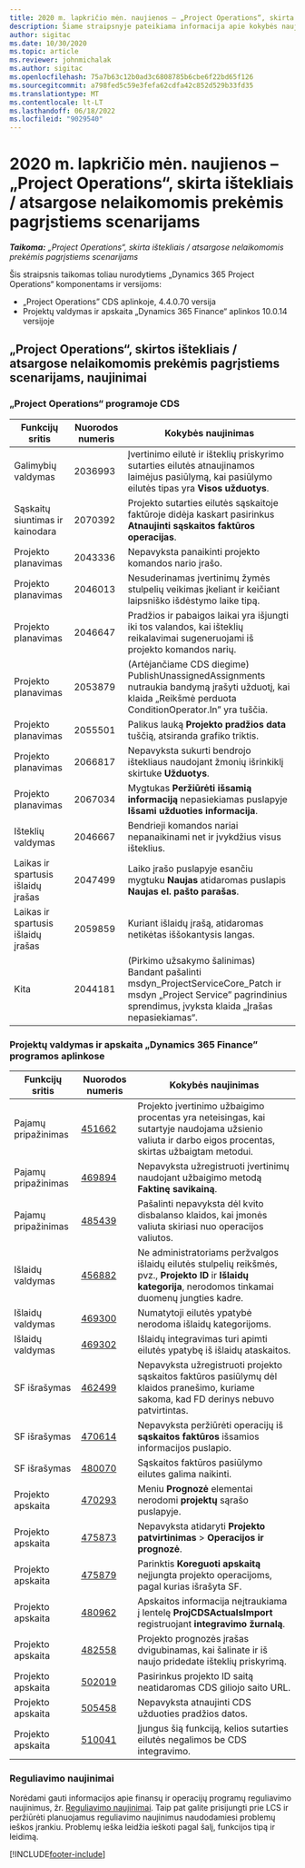 ```yaml
---
title: 2020 m. lapkričio mėn. naujienos – „Project Operations“, skirta ištekliais / atsargose nelaikomomis prekėmis pagrįstiems scenarijams
description: Šiame straipsnyje pateikiama informacija apie kokybės naujinimus, pasiekiamus 2020 m. lapkričio mėn. „Project Operations Lite”, skirta ištekliais / atsargose nelaikomomis prekėmis pagrįstiems scenarijams.
author: sigitac
ms.date: 10/30/2020
ms.topic: article
ms.reviewer: johnmichalak
ms.author: sigitac
ms.openlocfilehash: 75a7b63c12b0ad3c6808785b6cbe6f22bd65f126
ms.sourcegitcommit: a798fed5c59e3fefa62cdfa42c852d529b33fd35
ms.translationtype: MT
ms.contentlocale: lt-LT
ms.lasthandoff: 06/18/2022
ms.locfileid: "9029540"
---
```

# <a name="whats-new-november-2020---project-operations-for-resourcenon-stocked-based-scenarios"></a>2020 m. lapkričio mėn. naujienos – „Project Operations“, skirta ištekliais / atsargose nelaikomomis prekėmis pagrįstiems scenarijams

_**Taikoma:** „Project Operations“, skirta ištekliais / atsargose nelaikomomis prekėmis pagrįstiems scenarijams_

Šis straipsnis taikomas toliau nurodytiems „Dynamics 365 Project Operations“ komponentams ir versijoms:

- „Project Operations” CDS aplinkoje, 4.4.0.70 versija
- Projektų valdymas ir apskaita „Dynamics 365 Finance“ aplinkos 10.0.14 versijoje

## <a name="updates-to-project-operations-for-resource-non-stocked-based-scenarios"></a>„Project Operations“, skirtos ištekliais / atsargose nelaikomomis prekėmis pagrįstiems scenarijams, naujinimai

### <a name="project-operations-on-cds"></a>„Project Operations“ programoje CDS

| Funkcijų sritis                 | Nuorodos numeris | Kokybės naujinimas                                                                                                                                                                    |
|------------------------------|------------------|-----------------------------------------------------------------------------------------------------------------------------------------------------------------------------------|
|  Galimybių valdymas       | 2036993          | Įvertinimo eilutė ir išteklių priskyrimo sutarties eilutės atnaujinamos laimėjus pasiūlymą, kai pasiūlymo eilutės tipas yra **Visos užduotys**.                                                 |
| Sąskaitų siuntimas ir kainodara          | 2070392          | Projekto sutarties eilutės sąskaitoje faktūroje didėja kaskart pasirinkus **Atnaujinti sąskaitos faktūros operacijas**.                                                                         |
| Projekto planavimas             | 2043336          | Nepavyksta panaikinti projekto komandos nario įrašo.                                                                                                                                  |
| Projekto planavimas             | 2046013          | Nesuderinamas įvertinimų žymės stulpelių veikimas įkeliant ir keičiant laipsniško išdėstymo laike tipą.                                                                                   |
| Projekto planavimas             | 2046647          | Pradžios ir pabaigos laikai yra išjungti iki tos valandos, kai išteklių reikalavimai sugeneruojami iš projekto komandos narių.                                                                      |
| Projekto planavimas             | 2053879          | (Artėjančiame CDS diegime) PublishUnassignedAssignments nutraukia bandymą įrašyti užduotį, kai klaida „Reikšmė perduota ConditionOperator.In” yra tuščia.                       |
| Projekto planavimas             | 2055501          | Palikus lauką **Projekto pradžios data** tuščią, atsiranda grafiko triktis.                                                                                                      |
| Projekto planavimas             | 2066817          | Nepavyksta sukurti bendrojo ištekliaus naudojant žmonių išrinkiklį skirtuke **Užduotys**.                                                                                                   |
| Projekto planavimas             | 2067034          | Mygtukas **Peržiūrėti išsamią informaciją** nepasiekiamas puslapyje **Išsami užduoties informacija**.                                                                                                       |
| Išteklių valdymas          | 2046667          | Bendrieji komandos nariai nepanaikinami net ir įvykdžius visus išteklius.                                                                                                    |
| Laikas ir spartusis išlaidų įrašas | 2047499          | Laiko įrašo puslapyje esančiu mygtuku **Naujas** atidaromas puslapis **Naujas el. pašto parašas**.                                                                                               |
| Laikas ir spartusis išlaidų įrašas | 2059859          | Kuriant išlaidų įrašą, atidaromas netikėtas iššokantysis langas.                                                                                                                         |
| Kita                        | 2044181          | (Pirkimo užsakymo šalinimas) Bandant pašalinti msdyn_ProjectServiceCore_Patch ir msdyn „Project Service” pagrindinius sprendimus, įvyksta klaida „Įrašas nepasiekiamas“.  |

### <a name="project-management-and-accounting-in-dynamics-365-finance"></a>Projektų valdymas ir apskaita „Dynamics 365 Finance” programos aplinkose

| Funkcijų sritis        | Nuorodos numeris | Kokybės naujinimas                                                                                                                                                            |
|---------------------|------------------|---------------------------------------------------------------------------------------------------------------------------------------------------------------------------|
| Pajamų pripažinimas | [451662](https://fix.lcs.dynamics.com/Issue/Details/?bugId=451662)           | Projekto įvertinimo užbaigimo procentas yra neteisingas, kai sutartyje naudojama užsienio valiuta ir darbo eigos procentas, skirtas užbaigtam metodui.                     |
| Pajamų pripažinimas | [469894](https://fix.lcs.dynamics.com/Issue/Details/?bugId=469894)           | Nepavyksta užregistruoti įvertinimų naudojant užbaigimo metodą **Faktinę savikainą**.                                                                                                    |
| Pajamų pripažinimas | [485439](https://fix.lcs.dynamics.com/Issue/Details/?bugId=485439)           | Pašalinti nepavyksta dėl kvito disbalanso klaidos, kai įmonės valiuta skiriasi nuo operacijos valiutos.                                              |
| Išlaidų valdymas  | [456882](https://fix.lcs.dynamics.com/Issue/Details/?bugId=456822)           | Ne administratoriams peržvalgos išlaidų eilutės stulpelių reikšmės, pvz., **Projekto ID** ir **Išlaidų kategorija**, nerodomos tinkamai duomenų jungties kadre. |
| Išlaidų valdymas  | [469300](https://fix.lcs.dynamics.com/Issue/Details/?bugId=469300)           | Numatytoji eilutės ypatybė nerodoma išlaidų kategorijoms.                                                                                                         |
| Išlaidų valdymas  | [469302](https://fix.lcs.dynamics.com/Issue/Details/?bugId=469302)           | Išlaidų integravimas turi apimti eilutės ypatybę iš išlaidų ataskaitos.                                                                                             |
| SF išrašymas           | [462499](https://fix.lcs.dynamics.com/Issue/Details/?bugId=462499)           | Nepavyksta užregistruoti projekto sąskaitos faktūros pasiūlymų dėl klaidos pranešimo, kuriame sakoma, kad FD derinys nebuvo patvirtintas.                                                    |
| SF išrašymas           | [470614](https://fix.lcs.dynamics.com/Issue/Details/?bugId=470614)           | Nepavyksta peržiūrėti operacijų iš **sąskaitos faktūros** išsamios informacijos puslapio.                                                                                                              |
| SF išrašymas           | [480070](https://fix.lcs.dynamics.com/Issue/Details/?bugId=480070)           | Sąskaitos faktūros pasiūlymo eilutes galima naikinti.                                                                                                                                  |
| Projekto apskaita  | [470293](https://fix.lcs.dynamics.com/Issue/Details/?bugId=470293)           | Meniu **Prognozė** elementai nerodomi **projektų** sąrašo puslapyje.                                                                                                   |
| Projekto apskaita  | [475873](https://fix.lcs.dynamics.com/Issue/Details/?bugId=475873)           | Nepavyksta atidaryti **Projekto patvirtinimas**   > **Operacijos ir prognozė**.                                                                                                       |
| Projekto apskaita  | [475879](https://fix.lcs.dynamics.com/Issue/Details/?bugId=475879)           | Parinktis **Koreguoti apskaitą** neįjungta projekto operacijoms, pagal kurias išrašyta SF.                                                                                                  |
| Projekto apskaita  | [480962](https://fix.lcs.dynamics.com/Issue/Details/?bugId=480962)           | Apskaitos informacija neįtraukiama į lentelę **ProjCDSActualsImport** registruojant **integravimo žurnalą**.                                                  |
| Projekto apskaita  | [482558](https://fix.lcs.dynamics.com/Issue/Details/?bugId=482558)           | Projekto prognozės įrašas dvigubinamas, kai šalinate ir iš naujo pridedate išteklių priskyrimą.                                                                            |
| Projekto apskaita  | [502019](https://fix.lcs.dynamics.com/Issue/Details/?bugId=502019)           | Pasirinkus projekto ID saitą neatidaromas CDS giliojo saito URL.                                                                                                         |
| Projekto apskaita  | [505458](https://fix.lcs.dynamics.com/Issue/Details/?bugId=505458)           | Nepavyksta atnaujinti CDS užduoties pradžios datos.                                                                                                                           |
| Projekto apskaita  | [510041](https://fix.lcs.dynamics.com/Issue/Details/?bugId=510041)           | Įjungus šią funkciją, kelios sutarties eilutės negalimos be CDS integravimo.                                                                                   |

### <a name="regulatory-updates"></a>Reguliavimo naujinimai
Norėdami gauti informacijos apie finansų ir operacijų programų reguliavimo naujinimus, žr. [Reguliavimo naujinimai](/dynamics365/finance/localizations/regulatory-updates). Taip pat galite prisijungti prie LCS ir peržiūrėti planuojamus reguliavimo naujinimus naudodamiesi problemų ieškos įrankiu. Problemų ieška leidžia ieškoti pagal šalį, funkcijos tipą ir leidimą.


[!INCLUDE[footer-include](../includes/footer-banner.md)]